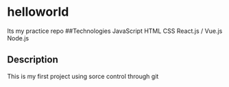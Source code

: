 # helloworld
Its my practice repo
##Technologies
JavaScript
HTML
CSS
React.js / Vue.js
Node.js
## Description 
This is my first project using sorce control through git
